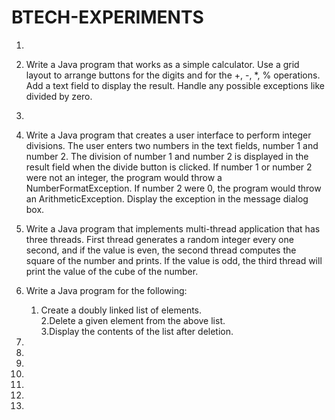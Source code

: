 # BTECH-EXPERIMENTS
1.
2.  Write a Java program that works as a simple calculator. Use a grid layout to arrange buttons 
    for the digits and for the +, -, *, % operations. Add a text field to display the result. Handle 
    any possible exceptions like divided by zero.
 
3. 
4.  Write a Java program that creates a user interface to perform integer divisions. The user 
    enters two numbers in the text fields, number 1 and number 2. The division of number 1 
    and number 2 is displayed in the result field when the divide button is clicked. If number 1 or 
    number 2 were not an integer, the program would throw a NumberFormatException. If 
    number 2 were 0, the program would throw an ArithmeticException. Display the exception 
    in the message dialog box. 
5.  Write a Java program that implements multi-thread application that has three threads. First 
    thread generates a random integer every one second, and if the value is even, the second 
    thread computes the square of the number and prints. If the value is odd, the third thread 
    will print the value of the cube of the number.
6.  Write a Java program for the following:  
    1. Create a doubly linked list of elements.  
    2.Delete a given element from the above list.  
    3.Display the contents of the list after deletion. 
7.
8.
9.
10.
11.
12.
13.
    

